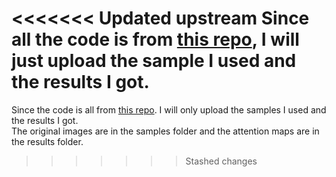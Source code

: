 <<<<<<< Updated upstream
Since all the code is from [this repo](https://github.com/kazuto1011/grad-cam-pytorch##references), I will just upload the sample I used and the results I got.
=======
Since the code is all from [this repo](https://github.com/kazuto1011/grad-cam-pytorch##references). I will only upload the samples I used and the results I got.  
The original images are in the samples folder and the attention maps are in the results folder.
>>>>>>> Stashed changes
